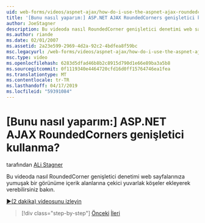 ```yaml
---
uid: web-forms/videos/aspnet-ajax/how-do-i-use-the-aspnet-ajax-roundedcorners-extender
title: '[Bunu nasıl yaparım:] ASP.NET AJAX RoundedCorners genişletici kullanma? | Microsoft Docs'
author: JoeStagner
description: Bu videoda nasıl RoundedCorner genişletici denetimi web sayfalarınıza yumuşak bir görünüme çekici yuvarlak köşeler için içerik alanı ekleyerek verebilirsiniz gör...
ms.author: riande
ms.date: 02/01/2007
ms.assetid: 2a23e599-2969-4d2a-92c2-4bdfea8f59bc
msc.legacyurl: /web-forms/videos/aspnet-ajax/how-do-i-use-the-aspnet-ajax-roundedcorners-extender
msc.type: video
ms.openlocfilehash: 6283d5dfad46b8b2c8915d790d1e66e89ba3a5b8
ms.sourcegitcommit: 0f1119340e4464720cfd16d0ff15764746ea1fea
ms.translationtype: MT
ms.contentlocale: tr-TR
ms.lasthandoff: 04/17/2019
ms.locfileid: "59391084"
---
```

# <a name="how-do-i-use-the-aspnet-ajax-roundedcorners-extender"></a>[Bunu nasıl yaparım:] ASP.NET AJAX RoundedCorners genişletici kullanma?

tarafından [ALi Stagner](https://github.com/JoeStagner)

Bu videoda nasıl RoundedCorner genişletici denetimi web sayfalarınıza yumuşak bir görünüme içerik alanlarına çekici yuvarlak köşeler ekleyerek verebilirsiniz bakın.

[&#9654;(2 dakika) videosunu izleyin](https://channel9.msdn.com/Blogs/ASP-NET-Site-Videos/how-do-i-use-the-aspnet-ajax-roundedcorners-extender)

> [!div class="step-by-step"]
> [Önceki](how-do-i-use-an-aspnet-ajax-scriptmanagerproxy.md)
> [İleri](how-do-i-use-the-aspnet-ajax-timer-control.md)
